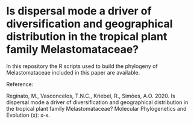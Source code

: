 # Is dispersal mode a driver of diversification and geographical distribution in the tropical plant family Melastomataceae?

In this repository the R scripts used to build the phylogeny of Melastomataceae included in this paper are available.

Reference:

Reginato, M., Vasconcelos, T.N.C., Kriebel, R., Simões, A.O. 2020. Is dispersal mode a driver of diversification and geographical distribution in the
tropical plant family Melastomataceae? Molecular Phylogenetics and Evolution (x): x-x.
